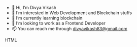 - 👋 Hi, I’m Divya Vikash
- 👀 I’m interested in Web Development and Blockchain stuffs
- 🌱 I’m currently learning blockchain
- 💞️ I’m looking to work as a Frontend Developer
- 📫 You can reach me through divyavikash83@gmail.com

HTML
